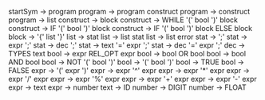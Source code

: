 startSym -> program
program -> program construct
program -> construct
program -> list
construct -> block
construct -> WHILE '(' bool ')' block
construct -> IF '(' bool ')' block
construct -> IF '(' bool ')' block ELSE block
block -> '{' list '}' 
list -> stat
list ->	list stat
list -> list error 
stat -> ';'
stat ->	expr ';'
stat -> dec ';'
stat -> text '=' expr ';'
stat -> dec '=' expr ';' 
dec -> TYPES text
bool -> expr REL_OPT expr
bool -> bool OR bool
bool -> bool AND bool
bool -> NOT '(' bool ')'
bool -> '(' bool ')'
bool -> TRUE
bool -> FALSE
expr -> '(' expr ')'
expr -> expr '^' expr
expr -> expr '*' expr
expr -> expr '/' expr
expr -> expr '%' expr
expr -> expr '+' expr
expr -> expr '-' expr
expr -> text
expr -> number
text -> ID
number -> DIGIT
number -> FLOAT